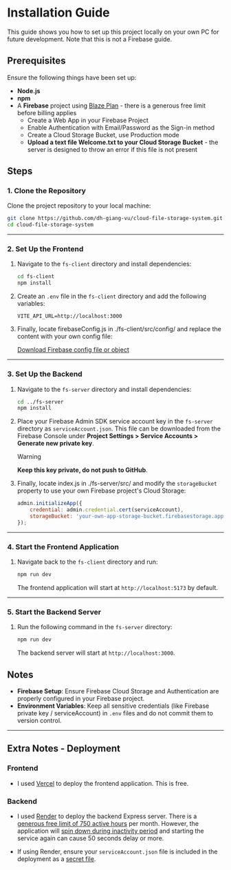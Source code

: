 # Installation Guide

This guide shows you how to set up this project locally on your own PC for future development. Note that this is not a Firebase guide.

## Prerequisites

Ensure the following things have been set up:

- **Node.js**
- **npm**
- A **Firebase** project using [Blaze Plan](https://firebase.google.com/pricing) -  there is a generous free limit before billing applies
    - Create a Web App in your Firebase Project
    - Enable Authentication with Email/Password as the Sign-in method
    - Create a Cloud Storage Bucket, use Production mode
    - **Upload a text file Welcome.txt to your Cloud Storage Bucket** - the server is designed to throw an error if this file is not present

## Steps

### 1. Clone the Repository

Clone the project repository to your local machine:

```bash
git clone https://github.com/dh-giang-vu/cloud-file-storage-system.git
cd cloud-file-storage-system
```

---

### 2. Set Up the Frontend

1. Navigate to the `fs-client` directory and install dependencies:

    ```bash
    cd fs-client
    npm install
    ```

2. Create an `.env` file in the `fs-client` directory and add the following variables:

    ```env
    VITE_API_URL=http://localhost:3000
    ```

3. Finally, locate firebaseConfig.js in ./fs-client/src/config/ and replace the content with your own config file:

    [Download Firebase config file or object](https://support.google.com/firebase/answer/7015592)

---

### 3. Set Up the Backend

1. Navigate to the `fs-server` directory and install dependencies:

    ```bash
    cd ../fs-server
    npm install
    ```

2. Place your Firebase Admin SDK service account key in the `fs-server` directory as `serviceAccount.json`. This file can be downloaded from the Firebase Console under **Project Settings > Service Accounts > Generate new private key**. 
    > [!WARNING]
    > **Keep this key private, do not push to GitHub**.

3. Finally, locate index.js in ./fs-server/src/ and modify the `storageBucket` property to use your own Firebase project's Cloud Storage:

    ```javascript
    admin.initializeApp({
        credential: admin.credential.cert(serviceAccount),
        storageBucket: 'your-own-app-storage-bucket.firebasestorage.app'
    });
    ```
---

### 4. Start the Frontend Application

1. Navigate back to the `fs-client` directory and run:

    ```bash
    npm run dev
    ```

    The frontend application will start at `http://localhost:5173` by default.

---

### 5. Start the Backend Server

1. Run the following command in the `fs-server` directory:

    ```bash
    npm run dev
    ```

    The backend server will start at `http://localhost:3000`.

## Notes

- **Firebase Setup**: Ensure Firebase Cloud Storage and Authentication are properly configured in your Firebase project.
- **Environment Variables**: Keep all sensitive credentials (like Firebase private key / serviceAccount) in `.env` files and do not commit them to version control.

---

## Extra Notes - Deployment

### Frontend

- I used [Vercel](https://vercel.com) to deploy the frontend application. This is free.

### Backend

- I used [Render](https://render.com) to deploy the backend Express server. There is a [generous free limit of 750 active hours](https://docs.render.com/free#monthly-usage-limits) per month. However, the application will [spin down during inactivity period](https://docs.render.com/free#spinning-down-on-idle) and starting the service again can cause 50 seconds delay or more.

- If using Render, ensure your `serviceAccount.json` file is included in the deployment as a [secret file](https://docs.render.com/configure-environment-variables#secret-files).
